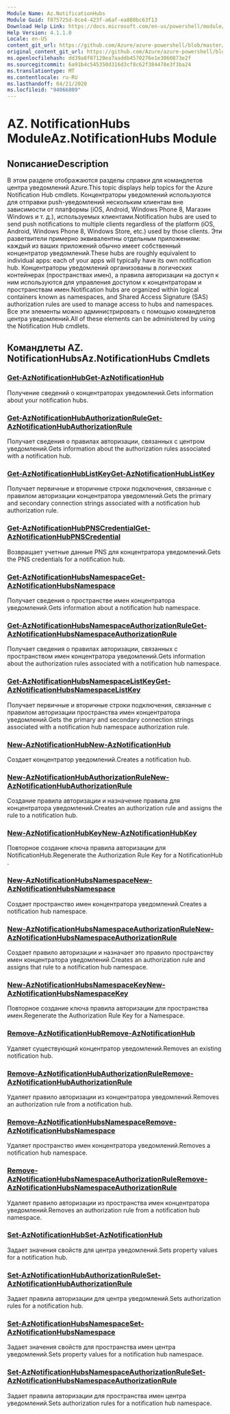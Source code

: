 ```yaml
---
Module Name: Az.NotificationHubs
Module Guid: f875725d-8ce4-423f-a6af-ea880bc63f13
Download Help Link: https://docs.microsoft.com/en-us/powershell/module/az.notificationhubs
Help Version: 4.1.1.0
Locale: en-US
content_git_url: https://github.com/Azure/azure-powershell/blob/master/src/NotificationHubs/NotificationHubs/help/Az.NotificationHubs.md
original_content_git_url: https://github.com/Azure/azure-powershell/blob/master/src/NotificationHubs/NotificationHubs/help/Az.NotificationHubs.md
ms.openlocfilehash: dd39a8f87120ea7aaddb4570276e1e3060873e2f
ms.sourcegitcommit: 6a91b4c545350d316d3cf8c62f384478e3f3ba24
ms.translationtype: MT
ms.contentlocale: ru-RU
ms.lasthandoff: 04/21/2020
ms.locfileid: "94066809"
---
```

# <span data-ttu-id="28814-101">AZ. NotificationHubs Module</span><span class="sxs-lookup"><span data-stu-id="28814-101">Az.NotificationHubs Module</span></span>
## <span data-ttu-id="28814-102">Nописание</span><span class="sxs-lookup"><span data-stu-id="28814-102">Description</span></span>
<span data-ttu-id="28814-103">В этом разделе отображаются разделы справки для командлетов центра уведомлений Azure.</span><span class="sxs-lookup"><span data-stu-id="28814-103">This topic displays help topics for the Azure Notification Hub cmdlets.</span></span> <span data-ttu-id="28814-104">Концентраторы уведомлений используются для отправки push-уведомлений нескольким клиентам вне зависимости от платформы (iOS, Android, Windows Phone 8, Магазин Windows и т. д.), используемых клиентами.</span><span class="sxs-lookup"><span data-stu-id="28814-104">Notification hubs are used to send push notifications to multiple clients regardless of the platform (iOS, Android, Windows Phone 8, Windows Store, etc.) used by those clients.</span></span> <span data-ttu-id="28814-105">Эти разветвители примерно эквивалентны отдельным приложениям: каждый из ваших приложений обычно имеет собственный концентратор уведомлений.</span><span class="sxs-lookup"><span data-stu-id="28814-105">These hubs are roughly equivalent to individual apps: each of your apps will typically have its own notification hub.</span></span> <span data-ttu-id="28814-106">Концентраторы уведомлений организованы в логических контейнерах (пространствах имен), а правила авторизации на доступ к ним используются для управления доступом к концентраторам и пространствам имен.</span><span class="sxs-lookup"><span data-stu-id="28814-106">Notification hubs are organized within logical containers known as namespaces, and Shared Access Signature (SAS) authorization rules are used to manage access to hubs and namespaces.</span></span> <span data-ttu-id="28814-107">Все эти элементы можно администрировать с помощью командлетов центра уведомлений.</span><span class="sxs-lookup"><span data-stu-id="28814-107">All of these elements can be administered by using the Notification Hub cmdlets.</span></span>

## <span data-ttu-id="28814-108">Командлеты AZ. NotificationHubs</span><span class="sxs-lookup"><span data-stu-id="28814-108">Az.NotificationHubs Cmdlets</span></span>
### [<span data-ttu-id="28814-109">Get-AzNotificationHub</span><span class="sxs-lookup"><span data-stu-id="28814-109">Get-AzNotificationHub</span></span>](Get-AzNotificationHub.md)
<span data-ttu-id="28814-110">Получение сведений о концентраторах уведомлений.</span><span class="sxs-lookup"><span data-stu-id="28814-110">Gets information about your notification hubs.</span></span>

### [<span data-ttu-id="28814-111">Get-AzNotificationHubAuthorizationRule</span><span class="sxs-lookup"><span data-stu-id="28814-111">Get-AzNotificationHubAuthorizationRule</span></span>](Get-AzNotificationHubAuthorizationRule.md)
<span data-ttu-id="28814-112">Получает сведения о правилах авторизации, связанных с центром уведомлений.</span><span class="sxs-lookup"><span data-stu-id="28814-112">Gets information about the authorization rules associated with a notification hub.</span></span>

### [<span data-ttu-id="28814-113">Get-AzNotificationHubListKey</span><span class="sxs-lookup"><span data-stu-id="28814-113">Get-AzNotificationHubListKey</span></span>](Get-AzNotificationHubListKey.md)
<span data-ttu-id="28814-114">Получает первичные и вторичные строки подключения, связанные с правилом авторизации концентратора уведомлений.</span><span class="sxs-lookup"><span data-stu-id="28814-114">Gets the primary and secondary connection strings associated with a notification hub authorization rule.</span></span>

### [<span data-ttu-id="28814-115">Get-AzNotificationHubPNSCredential</span><span class="sxs-lookup"><span data-stu-id="28814-115">Get-AzNotificationHubPNSCredential</span></span>](Get-AzNotificationHubPNSCredential.md)
<span data-ttu-id="28814-116">Возвращает учетные данные PNS для концентратора уведомлений.</span><span class="sxs-lookup"><span data-stu-id="28814-116">Gets the PNS credentials for a notification hub.</span></span>

### [<span data-ttu-id="28814-117">Get-AzNotificationHubsNamespace</span><span class="sxs-lookup"><span data-stu-id="28814-117">Get-AzNotificationHubsNamespace</span></span>](Get-AzNotificationHubsNamespace.md)
<span data-ttu-id="28814-118">Получает сведения о пространстве имен концентратора уведомлений.</span><span class="sxs-lookup"><span data-stu-id="28814-118">Gets information about a notification hub namespace.</span></span>

### [<span data-ttu-id="28814-119">Get-AzNotificationHubsNamespaceAuthorizationRule</span><span class="sxs-lookup"><span data-stu-id="28814-119">Get-AzNotificationHubsNamespaceAuthorizationRule</span></span>](Get-AzNotificationHubsNamespaceAuthorizationRule.md)
<span data-ttu-id="28814-120">Получает сведения о правилах авторизации, связанных с пространством имен концентратора уведомлений.</span><span class="sxs-lookup"><span data-stu-id="28814-120">Gets information about the authorization rules associated with a notification hub namespace.</span></span>

### [<span data-ttu-id="28814-121">Get-AzNotificationHubsNamespaceListKey</span><span class="sxs-lookup"><span data-stu-id="28814-121">Get-AzNotificationHubsNamespaceListKey</span></span>](Get-AzNotificationHubsNamespaceListKey.md)
<span data-ttu-id="28814-122">Получает первичные и вторичные строки подключения, связанные с правилом авторизации пространства имен концентратора уведомлений.</span><span class="sxs-lookup"><span data-stu-id="28814-122">Gets the primary and secondary connection strings associated with a notification hub namespace authorization rule.</span></span>

### [<span data-ttu-id="28814-123">New-AzNotificationHub</span><span class="sxs-lookup"><span data-stu-id="28814-123">New-AzNotificationHub</span></span>](New-AzNotificationHub.md)
<span data-ttu-id="28814-124">Создает концентратор уведомлений.</span><span class="sxs-lookup"><span data-stu-id="28814-124">Creates a notification hub.</span></span>

### [<span data-ttu-id="28814-125">New-AzNotificationHubAuthorizationRule</span><span class="sxs-lookup"><span data-stu-id="28814-125">New-AzNotificationHubAuthorizationRule</span></span>](New-AzNotificationHubAuthorizationRule.md)
<span data-ttu-id="28814-126">Создание правила авторизации и назначение правила для концентратора уведомлений.</span><span class="sxs-lookup"><span data-stu-id="28814-126">Creates an authorization rule and assigns the rule to a notification hub.</span></span>

### [<span data-ttu-id="28814-127">New-AzNotificationHubKey</span><span class="sxs-lookup"><span data-stu-id="28814-127">New-AzNotificationHubKey</span></span>](New-AzNotificationHubKey.md)
<span data-ttu-id="28814-128">Повторное создание ключа правила авторизации для NotificationHub.</span><span class="sxs-lookup"><span data-stu-id="28814-128">Regenerate the Authorization Rule Key for a NotificationHub .</span></span>

### [<span data-ttu-id="28814-129">New-AzNotificationHubsNamespace</span><span class="sxs-lookup"><span data-stu-id="28814-129">New-AzNotificationHubsNamespace</span></span>](New-AzNotificationHubsNamespace.md)
<span data-ttu-id="28814-130">Создает пространство имен концентратора уведомлений.</span><span class="sxs-lookup"><span data-stu-id="28814-130">Creates a notification hub namespace.</span></span>

### [<span data-ttu-id="28814-131">New-AzNotificationHubsNamespaceAuthorizationRule</span><span class="sxs-lookup"><span data-stu-id="28814-131">New-AzNotificationHubsNamespaceAuthorizationRule</span></span>](New-AzNotificationHubsNamespaceAuthorizationRule.md)
<span data-ttu-id="28814-132">Создает правило авторизации и назначает это правило пространству имен концентратора уведомлений.</span><span class="sxs-lookup"><span data-stu-id="28814-132">Creates an authorization rule and assigns that rule to a notification hub namespace.</span></span>

### [<span data-ttu-id="28814-133">New-AzNotificationHubsNamespaceKey</span><span class="sxs-lookup"><span data-stu-id="28814-133">New-AzNotificationHubsNamespaceKey</span></span>](New-AzNotificationHubsNamespaceKey.md)
<span data-ttu-id="28814-134">Повторное создание ключа правила авторизации для пространства имен.</span><span class="sxs-lookup"><span data-stu-id="28814-134">Regenerate the Authorization Rule Key for a Namespace.</span></span>

### [<span data-ttu-id="28814-135">Remove-AzNotificationHub</span><span class="sxs-lookup"><span data-stu-id="28814-135">Remove-AzNotificationHub</span></span>](Remove-AzNotificationHub.md)
<span data-ttu-id="28814-136">Удаляет существующий концентратор уведомлений.</span><span class="sxs-lookup"><span data-stu-id="28814-136">Removes an existing notification hub.</span></span>

### [<span data-ttu-id="28814-137">Remove-AzNotificationHubAuthorizationRule</span><span class="sxs-lookup"><span data-stu-id="28814-137">Remove-AzNotificationHubAuthorizationRule</span></span>](Remove-AzNotificationHubAuthorizationRule.md)
<span data-ttu-id="28814-138">Удаляет правило авторизации из концентратора уведомлений.</span><span class="sxs-lookup"><span data-stu-id="28814-138">Removes an authorization rule from a notification hub.</span></span>

### [<span data-ttu-id="28814-139">Remove-AzNotificationHubsNamespace</span><span class="sxs-lookup"><span data-stu-id="28814-139">Remove-AzNotificationHubsNamespace</span></span>](Remove-AzNotificationHubsNamespace.md)
<span data-ttu-id="28814-140">Удаляет пространство имен концентратора уведомлений.</span><span class="sxs-lookup"><span data-stu-id="28814-140">Removes a notification hub namespace.</span></span>

### [<span data-ttu-id="28814-141">Remove-AzNotificationHubsNamespaceAuthorizationRule</span><span class="sxs-lookup"><span data-stu-id="28814-141">Remove-AzNotificationHubsNamespaceAuthorizationRule</span></span>](Remove-AzNotificationHubsNamespaceAuthorizationRule.md)
<span data-ttu-id="28814-142">Удаляет правило авторизации из пространства имен концентратора уведомлений.</span><span class="sxs-lookup"><span data-stu-id="28814-142">Removes an authorization rule from a notification hub namespace.</span></span>

### [<span data-ttu-id="28814-143">Set-AzNotificationHub</span><span class="sxs-lookup"><span data-stu-id="28814-143">Set-AzNotificationHub</span></span>](Set-AzNotificationHub.md)
<span data-ttu-id="28814-144">Задает значения свойств для центра уведомлений.</span><span class="sxs-lookup"><span data-stu-id="28814-144">Sets property values for a notification hub.</span></span>

### [<span data-ttu-id="28814-145">Set-AzNotificationHubAuthorizationRule</span><span class="sxs-lookup"><span data-stu-id="28814-145">Set-AzNotificationHubAuthorizationRule</span></span>](Set-AzNotificationHubAuthorizationRule.md)
<span data-ttu-id="28814-146">Задает правила авторизации для центра уведомлений.</span><span class="sxs-lookup"><span data-stu-id="28814-146">Sets authorization rules for a notification hub.</span></span>

### [<span data-ttu-id="28814-147">Set-AzNotificationHubsNamespace</span><span class="sxs-lookup"><span data-stu-id="28814-147">Set-AzNotificationHubsNamespace</span></span>](Set-AzNotificationHubsNamespace.md)
<span data-ttu-id="28814-148">Задает значения свойств для пространства имен центра уведомлений.</span><span class="sxs-lookup"><span data-stu-id="28814-148">Sets property values for a notification hub namespace.</span></span>

### [<span data-ttu-id="28814-149">Set-AzNotificationHubsNamespaceAuthorizationRule</span><span class="sxs-lookup"><span data-stu-id="28814-149">Set-AzNotificationHubsNamespaceAuthorizationRule</span></span>](Set-AzNotificationHubsNamespaceAuthorizationRule.md)
<span data-ttu-id="28814-150">Задает правила авторизации для пространства имен центра уведомлений.</span><span class="sxs-lookup"><span data-stu-id="28814-150">Sets authorization rules for a notification hub namespace.</span></span>


